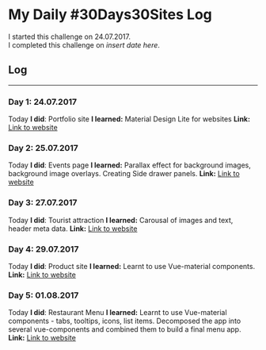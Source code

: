 # My Daily #30Days30Sites Log

I started this challenge on 24.07.2017.  
I completed this challenge on *insert date here*.

## Log
---

### **Day 1:** 24.07.2017
Today **I did**:  Portfolio site
**I learned:**  Material Design Lite for websites
**Link:** [Link to website](https://pumped-van.surge.sh)

### **Day 2:** 25.07.2017
Today **I did**:  Events page
**I learned:**  Parallax effect for background images, background image overlays. Creating Side drawer panels.
**Link:** [Link to website](http://chivalrous-pot.surge.sh/)

### **Day 3:** 27.07.2017
Today **I did**:  Tourist attraction
**I learned:**  Carousal of images and text, header meta data.
**Link:** [Link to website](http://gullible-sofa.surge.sh/)

### **Day 4:** 29.07.2017
Today **I did**:  Product site
**I learned:**  Learnt to use Vue-material components.
**Link:** [Link to website](http://paltry-regret.surge.sh/)

### **Day 5:** 01.08.2017
Today **I did**:  Restaurant Menu
**I learned:**  Learnt to use Vue-material components - tabs, tooltips, icons, list items. Decomposed the app into several vue-components and combined them to build a final menu app.
**Link:** [Link to website](http://kindly-border.surge.sh/)
